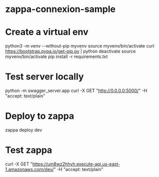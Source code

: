 # zappa-connexion-sample


# Create a virtual env
python3 -m venv --without-pip myvenv
source myvenv/bin/activate
curl https://bootstrap.pypa.io/get-pip.py | python
deactivate
source myvenv/bin/activate
pip install -r requirements.txt

# Test server locally
python -m swagger_server.app
curl -X GET "http://0.0.0.0:5000/" -H "accept: text/plain"

# Deploy to zappa
zappa deploy dev

# Test zappa
curl -X GET "https://um8wz2hhyh.execute-api.us-east-1.amazonaws.com/dev/" -H "accept: text/plain"
